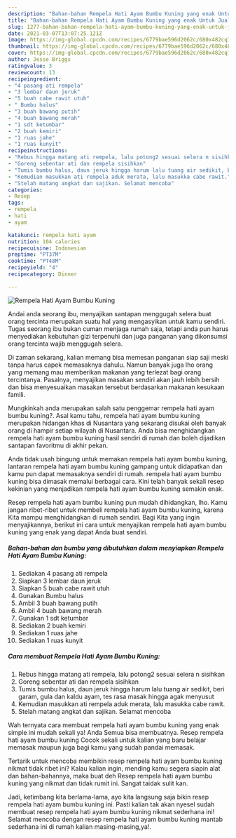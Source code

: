 ```yaml
---
description: "Bahan-bahan Rempela Hati Ayam Bumbu Kuning yang enak Untuk Jualan"
title: "Bahan-bahan Rempela Hati Ayam Bumbu Kuning yang enak Untuk Jualan"
slug: 1277-bahan-bahan-rempela-hati-ayam-bumbu-kuning-yang-enak-untuk-jualan
date: 2021-03-07T13:07:25.121Z
image: https://img-global.cpcdn.com/recipes/6779bae596d2062c/680x482cq70/rempela-hati-ayam-bumbu-kuning-foto-resep-utama.jpg
thumbnail: https://img-global.cpcdn.com/recipes/6779bae596d2062c/680x482cq70/rempela-hati-ayam-bumbu-kuning-foto-resep-utama.jpg
cover: https://img-global.cpcdn.com/recipes/6779bae596d2062c/680x482cq70/rempela-hati-ayam-bumbu-kuning-foto-resep-utama.jpg
author: Jesse Briggs
ratingvalue: 3
reviewcount: 13
recipeingredient:
- "4 pasang ati rempela"
- "3 lembar daun jeruk"
- "5 buah cabe rawit utuh"
- " Bumbu halus"
- "3 buah bawang putih"
- "4 buah bawang merah"
- "1 sdt ketumbar"
- "2 buah kemiri"
- "1 ruas jahe"
- "1 ruas kunyit"
recipeinstructions:
- "Rebus hingga matang ati rempela, lalu potong2 sesuai selera n sisihkan"
- "Goreng sebentar ati dan rempela sisihkan"
- "Tumis bumbu halus, daun jeruk hingga harum lalu tuang air sedikit, beri garam, gula dan kaldu ayam, tes rasa masak hingga agak menyusut"
- "Kemudian masukkan ati rempela aduk merata, lalu masukka cabe rawit."
- "Stelah matang angkat dan sajikan. Selamat mencoba"
categories:
- Resep
tags:
- rempela
- hati
- ayam

katakunci: rempela hati ayam 
nutrition: 104 calories
recipecuisine: Indonesian
preptime: "PT37M"
cooktime: "PT48M"
recipeyield: "4"
recipecategory: Dinner

---
```



![Rempela Hati Ayam Bumbu Kuning](https://img-global.cpcdn.com/recipes/6779bae596d2062c/680x482cq70/rempela-hati-ayam-bumbu-kuning-foto-resep-utama.jpg)

Andai anda seorang ibu, menyajikan santapan menggugah selera buat orang tercinta merupakan suatu hal yang mengasyikan untuk kamu sendiri. Tugas seorang ibu bukan cuman menjaga rumah saja, tetapi anda pun harus menyediakan kebutuhan gizi terpenuhi dan juga panganan yang dikonsumsi orang tercinta wajib menggugah selera.

Di zaman  sekarang, kalian memang bisa memesan panganan siap saji meski tanpa harus capek memasaknya dahulu. Namun banyak juga lho orang yang memang mau memberikan makanan yang terlezat bagi orang tercintanya. Pasalnya, menyajikan masakan sendiri akan jauh lebih bersih dan bisa menyesuaikan masakan tersebut berdasarkan makanan kesukaan famili. 



Mungkinkah anda merupakan salah satu penggemar rempela hati ayam bumbu kuning?. Asal kamu tahu, rempela hati ayam bumbu kuning merupakan hidangan khas di Nusantara yang sekarang disukai oleh banyak orang di hampir setiap wilayah di Nusantara. Anda bisa menghidangkan rempela hati ayam bumbu kuning hasil sendiri di rumah dan boleh dijadikan santapan favoritmu di akhir pekan.

Anda tidak usah bingung untuk memakan rempela hati ayam bumbu kuning, lantaran rempela hati ayam bumbu kuning gampang untuk didapatkan dan kamu pun dapat memasaknya sendiri di rumah. rempela hati ayam bumbu kuning bisa dimasak memalui berbagai cara. Kini telah banyak sekali resep kekinian yang menjadikan rempela hati ayam bumbu kuning semakin enak.

Resep rempela hati ayam bumbu kuning pun mudah dihidangkan, lho. Kamu jangan ribet-ribet untuk membeli rempela hati ayam bumbu kuning, karena Kita mampu menghidangkan di rumah sendiri. Bagi Kita yang ingin menyajikannya, berikut ini cara untuk menyajikan rempela hati ayam bumbu kuning yang enak yang dapat Anda buat sendiri.

<!--inarticleads1-->

##### Bahan-bahan dan bumbu yang dibutuhkan dalam menyiapkan Rempela Hati Ayam Bumbu Kuning:

1. Sediakan 4 pasang ati rempela
1. Siapkan 3 lembar daun jeruk
1. Siapkan 5 buah cabe rawit utuh
1. Gunakan  Bumbu halus
1. Ambil 3 buah bawang putih
1. Ambil 4 buah bawang merah
1. Gunakan 1 sdt ketumbar
1. Sediakan 2 buah kemiri
1. Sediakan 1 ruas jahe
1. Sediakan 1 ruas kunyit




<!--inarticleads2-->

##### Cara membuat Rempela Hati Ayam Bumbu Kuning:

1. Rebus hingga matang ati rempela, lalu potong2 sesuai selera n sisihkan
1. Goreng sebentar ati dan rempela sisihkan
1. Tumis bumbu halus, daun jeruk hingga harum lalu tuang air sedikit, beri garam, gula dan kaldu ayam, tes rasa masak hingga agak menyusut
1. Kemudian masukkan ati rempela aduk merata, lalu masukka cabe rawit.
1. Stelah matang angkat dan sajikan. Selamat mencoba




Wah ternyata cara membuat rempela hati ayam bumbu kuning yang enak simple ini mudah sekali ya! Anda Semua bisa membuatnya. Resep rempela hati ayam bumbu kuning Cocok sekali untuk kalian yang baru belajar memasak maupun juga bagi kamu yang sudah pandai memasak.

Tertarik untuk mencoba membikin resep rempela hati ayam bumbu kuning nikmat tidak ribet ini? Kalau kalian ingin, mending kamu segera siapin alat dan bahan-bahannya, maka buat deh Resep rempela hati ayam bumbu kuning yang nikmat dan tidak rumit ini. Sangat taidak sulit kan. 

Jadi, ketimbang kita berlama-lama, ayo kita langsung saja bikin resep rempela hati ayam bumbu kuning ini. Pasti kalian tak akan nyesel sudah membuat resep rempela hati ayam bumbu kuning nikmat sederhana ini! Selamat mencoba dengan resep rempela hati ayam bumbu kuning mantab sederhana ini di rumah kalian masing-masing,ya!.

